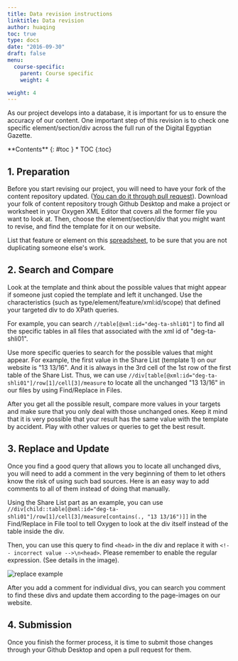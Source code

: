 ```yaml
---
title: Data revision instructions
linktitle: Data revision
author: huaqing
toc: true
type: docs
date: "2016-09-30"
draft: false
menu:
  course-specific:
    parent: Course specific
    weight: 4

weight: 4
---
```

As our project develops into a database, it is important for us to ensure the accuracy of our content. One important step of this revision is to check one specific element/section/div across the full run of the Digital Egyptian Gazette.

<div class="panel radius" markdown="1">
**Contents**
{: #toc }
*  TOC
{:toc}
</div>

## 1. Preparation
Before you start revising our project, you will need to have your fork of the
content repository updated. ([You can do it through pull request](https://dig-eg-gaz.github.io/how-to/github-instructions/#5-how-do-i-make-sure-that-my-content-fork-is-up-to-date)). Download your folk of content repository trough Github Desktop and make a project or worksheet in your Oxygen XML Editor that covers all the former file you want to look at. Then, choose the element/section/div that you might want to revise, and find the template for it on our website.

List that feature or element on this [spreadsheet](https://docs.google.com/spreadsheets/d/187JP5PY11SP4sV1WWrDV3aC8riTQScX7tz6WF7_l_34/edit?usp=sharing), to be sure that you are not duplicating someone else's work.

## 2.  Search and Compare
Look at the template and think about the possible values that might appear if someone just copied the template and left it unchanged. Use the characteristics (such as type/element/feature/xml:id/scope) that defined your targeted div to do XPath queries.

For example, you can search `//table[@xml:id="deg-ta-shli01"]` to find all the specific tables in all files that associated with the xml id of "deg-ta-shli01".

Use more specific queries to search for the possible values that might appear. For example, the first value in the Share List (template 1) on our website is "13 13/16". And it is always in the 3rd cell of the 1st row of the first table of the Share List. Thus, we can use `//div[table[@xml:id="deg-ta-shli01"]/row[1]/cell[3]/measure` to locate all the unchanged "13 13/16" in our files by using Find/Replace in Files.

After you get all the possible result, compare more values in your targets and make sure that you only deal with those unchanged ones. Keep it mind that it is very possible that your result has the same value with the template by accident. Play with other values or queries to get the best result.

## 3. Replace and Update
Once you find a good query that allows you to locate all unchanged divs, you will need to add a comment in the very beginning of them to let others know the risk of using such bad sources. Here is an easy way to add comments to all of them instead of doing that manually.

Using the Share List part as an example, you can use `//div[child::table[@xml:id="deg-ta-shli01"]/row[1]/cell[3]/measure[contains(., "13 13/16")]]` in the Find/Replace in File tool to tell Oxygen to look at the div itself instead of the table inside the div.

Then, you can use this query to find `<head>` in the div and replace it with `<!-- incorrect value -->\n<head>`. Please remember to enable the regular expression. (See details in the image).

![replace example](data-revision-example.png)

After you add a comment for individual divs, you can search you comment to find these divs and update them according to the page-images on our website.

## 4. Submission
Once you finish the former process, it is time to submit those changes through your Github Desktop and open a pull request for them.

